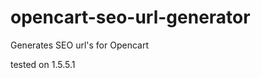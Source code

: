 opencart-seo-url-generator
==========================

Generates SEO url's for Opencart

tested on 1.5.5.1
